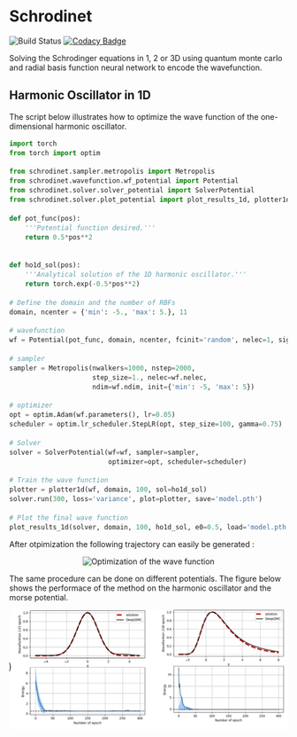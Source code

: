 # Schrodinet

![Build Status](https://travis-ci.com/NLESC-JCER/Schrodinet.svg?branch=master)
[![Codacy Badge](https://api.codacy.com/project/badge/Grade/38b540ecc5464901a5a48a9be037c924)](https://app.codacy.com/gh/NLESC-JCER/Schrodinet?utm_source=github.com&utm_medium=referral&utm_content=NLESC-JCER/Schrodinet&utm_campaign=Badge_Grade_Dashboard)

Solving the Schrodinger equations in 1, 2 or 3D  using quantum monte carlo and radial basis function neural network to encode the wavefunction.

## Harmonic Oscillator in 1D

The script below illustrates how to optimize the wave function of the one-dimensional harmonic oscillator.

```python
import torch
from torch import optim

from schrodinet.sampler.metropolis import Metropolis
from schrodinet.wavefunction.wf_potential import Potential
from schrodinet.solver.solver_potential import SolverPotential
from schrodinet.solver.plot_potential import plot_results_1d, plotter1d

def pot_func(pos):
    '''Potential function desired.'''
    return 0.5*pos**2


def ho1d_sol(pos):
    '''Analytical solution of the 1D harmonic oscillator.'''
    return torch.exp(-0.5*pos**2)

# Define the domain and the number of RBFs
domain, ncenter = {'min': -5., 'max': 5.}, 11

# wavefunction
wf = Potential(pot_func, domain, ncenter, fcinit='random', nelec=1, sigma=0.5)

# sampler
sampler = Metropolis(nwalkers=1000, nstep=2000,
                     step_size=1., nelec=wf.nelec,
                     ndim=wf.ndim, init={'min': -5, 'max': 5})

# optimizer
opt = optim.Adam(wf.parameters(), lr=0.05)
scheduler = optim.lr_scheduler.StepLR(opt, step_size=100, gamma=0.75)

# Solver
solver = SolverPotential(wf=wf, sampler=sampler,
                         optimizer=opt, scheduler=scheduler)

# Train the wave function
plotter = plotter1d(wf, domain, 100, sol=ho1d_sol) 
solver.run(300, loss='variance', plot=plotter, save='model.pth')

# Plot the final wave function
plot_results_1d(solver, domain, 100, ho1d_sol, e0=0.5, load='model.pth')
```

After otpimization the following trajectory can easily be generated :

<p align="center">
<img src="./pics/ho1d.gif" title="Optimization of the wave function">
</p>

The same procedure can be done on different potentials. The figure below shows the performace of the method on the harmonic oscillator and the morse potential.

<p align="center">
<img src="./pics/rbf1d_summary.png" title="Results of the optimization">
</p>
